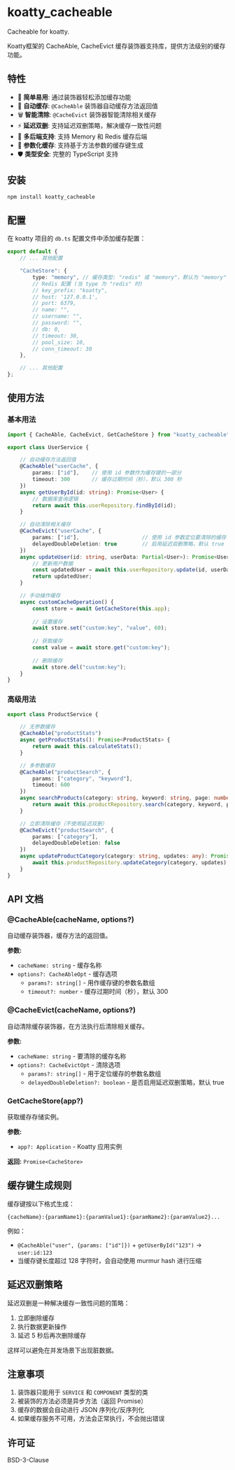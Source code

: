 # koatty_cacheable

Cacheable for koatty.

Koatty框架的 CacheAble, CacheEvict 缓存装饰器支持库，提供方法级别的缓存功能。

## 特性

- 🚀 **简单易用**: 通过装饰器轻松添加缓存功能
- 🔄 **自动缓存**: `@CacheAble` 装饰器自动缓存方法返回值
- 🗑️ **智能清除**: `@CacheEvict` 装饰器智能清除相关缓存
- ⚡ **延迟双删**: 支持延迟双删策略，解决缓存一致性问题
- 🔧 **多后端支持**: 支持 Memory 和 Redis 缓存后端
- 🎯 **参数化缓存**: 支持基于方法参数的缓存键生成
- 🛡️ **类型安全**: 完整的 TypeScript 支持

## 安装

```bash
npm install koatty_cacheable
```

## 配置

在 koatty 项目的 `db.ts` 配置文件中添加缓存配置：

```typescript
export default {
    // ... 其他配置

    "CacheStore": {
        type: "memory", // 缓存类型: "redis" 或 "memory"，默认为 "memory"
        // Redis 配置 (当 type 为 "redis" 时)
        // key_prefix: "koatty",
        // host: '127.0.0.1',
        // port: 6379,
        // name: "",
        // username: "",
        // password: "",
        // db: 0,
        // timeout: 30,
        // pool_size: 10,
        // conn_timeout: 30
    },

    // ... 其他配置
};
```

## 使用方法

### 基本用法

```typescript
import { CacheAble, CacheEvict, GetCacheStore } from "koatty_cacheable";

export class UserService {

    // 自动缓存方法返回值
    @CacheAble("userCache", {
        params: ["id"],    // 使用 id 参数作为缓存键的一部分
        timeout: 300       // 缓存过期时间（秒），默认 300 秒
    })
    async getUserById(id: string): Promise<User> {
        // 数据库查询逻辑
        return await this.userRepository.findById(id);
    }

    // 自动清除相关缓存
    @CacheEvict("userCache", {
        params: ["id"],                    // 使用 id 参数定位要清除的缓存
        delayedDoubleDeletion: true        // 启用延迟双删策略，默认 true
    })
    async updateUser(id: string, userData: Partial<User>): Promise<User> {
        // 更新用户数据
        const updatedUser = await this.userRepository.update(id, userData);
        return updatedUser;
    }

    // 手动操作缓存
    async customCacheOperation() {
        const store = await GetCacheStore(this.app);
        
        // 设置缓存
        await store.set("custom:key", "value", 60);
        
        // 获取缓存
        const value = await store.get("custom:key");
        
        // 删除缓存
        await store.del("custom:key");
    }
}
```

### 高级用法

```typescript
export class ProductService {

    // 无参数缓存
    @CacheAble("productStats")
    async getProductStats(): Promise<ProductStats> {
        return await this.calculateStats();
    }

    // 多参数缓存
    @CacheAble("productSearch", {
        params: ["category", "keyword"],
        timeout: 600
    })
    async searchProducts(category: string, keyword: string, page: number = 1): Promise<Product[]> {
        return await this.productRepository.search(category, keyword, page);
    }

    // 立即清除缓存（不使用延迟双删）
    @CacheEvict("productSearch", {
        params: ["category"],
        delayedDoubleDeletion: false
    })
    async updateProductCategory(category: string, updates: any): Promise<void> {
        await this.productRepository.updateCategory(category, updates);
    }
}
```

## API 文档

### @CacheAble(cacheName, options?)

自动缓存装饰器，缓存方法的返回值。

**参数:**
- `cacheName: string` - 缓存名称
- `options?: CacheAbleOpt` - 缓存选项
  - `params?: string[]` - 用作缓存键的参数名数组
  - `timeout?: number` - 缓存过期时间（秒），默认 300

### @CacheEvict(cacheName, options?)

自动清除缓存装饰器，在方法执行后清除相关缓存。

**参数:**
- `cacheName: string` - 要清除的缓存名称
- `options?: CacheEvictOpt` - 清除选项
  - `params?: string[]` - 用于定位缓存的参数名数组
  - `delayedDoubleDeletion?: boolean` - 是否启用延迟双删策略，默认 true

### GetCacheStore(app?)

获取缓存存储实例。

**参数:**
- `app?: Application` - Koatty 应用实例

**返回:** `Promise<CacheStore>`

## 缓存键生成规则

缓存键按以下格式生成：
```
{cacheName}:{paramName1}:{paramValue1}:{paramName2}:{paramValue2}...
```

例如：
- `@CacheAble("user", {params: ["id"]})` + `getUserById("123")` → `user:id:123`
- 当缓存键长度超过 128 字符时，会自动使用 murmur hash 进行压缩

## 延迟双删策略

延迟双删是一种解决缓存一致性问题的策略：

1. 立即删除缓存
2. 执行数据更新操作
3. 延迟 5 秒后再次删除缓存

这样可以避免在并发场景下出现脏数据。

## 注意事项

1. 装饰器只能用于 `SERVICE` 和 `COMPONENT` 类型的类
2. 被装饰的方法必须是异步方法（返回 Promise）
3. 缓存的数据会自动进行 JSON 序列化/反序列化
4. 如果缓存服务不可用，方法会正常执行，不会抛出错误

## 许可证

BSD-3-Clause